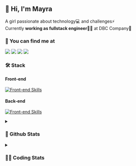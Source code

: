 ## 👋 Hi, I'm Mayra

A girl passionate about technology💻 and challenges⚡  
Currently **working as fullstack engineer**👩‍💻 at DBC Company🚀   

### 💬 You can find me at

<a href="https://mayra.dev" target="_blank" rel="noopener"><img src="https://img.shields.io/badge/-mayra.dev-005FED?style=flat&logo=Google-chrome&logoColor=white"/></a>
<a href="https://linkedin.com/in/mayraamaral" target="_blank" rel="noopener"><img src="https://img.shields.io/badge/-/mayraamaral-0077B5?style=flat&logo=Linkedin&logoColor=white"/></a>
<a href="mailto:mayra@mayra.dev" target="_blank" rel="noopener"><img src="https://img.shields.io/badge/-mayra@mayra.dev-D14836?style=flat&logo=Gmail&logoColor=white"/></a>
<a href="" target="_blank" rel="noopener"><img src="https://img.shields.io/badge/-mayraamaral-7289DA?style=flat&logo=Discord&logoColor=white"/></a>

### 🛠️ Stack
#### Front-end

[![Front-end Skills](https://skillicons.dev/icons?i=react,next,redux,styledcomponents,html,css,sass,js,ts,figma)](https://skillicons.dev)
#### Back-end

[![Front-end Skills](https://skillicons.dev/icons?i=java,spring,hibernate,aws,idea,postgres,mysql,git,linux,bash,nodejs,docker,kubernetes,jenkins)](https://skillicons.dev)


<details>
    <summary><h3>📌 Github Stats</h3></summary>
    <div align="center">
        <table>
      <td><img height="160em" src="https://github-readme-stats.vercel.app/api?username=mayraamaral&show_icons=true&theme=algolia&hide_border=true&hide=stars&count_private=true" alt="Readme stats"></td>
      <td><img height="160em" src="https://github-readme-stats.vercel.app/api/top-langs/?username=mayraamaral&&layout=compact&&theme=algolia&hide_border=true&langs_count=6" alt="Language stats"></td>
       </table>
  </div> 
    

  <p align="center">
    <img src="https://github-readme-streak-stats.herokuapp.com?user=mayraamaral&theme=dark&hide_border=true&date_format=j%20M%5B%20Y%5D&locale=pt-br&background=050F2C&ring=0195DD&fire=23AA7D&currStreakLabel=23AA7D" alt="Streak stats">
  </p> 
</details>

<details>
  <summary><h3>👩‍💻 Coding Stats</h3></summary>
  
  <!--START_SECTION:waka-->
![Code Time](http://img.shields.io/badge/Code%20Time-219%20hrs%2014%20mins-blue)

**🐱 My GitHub Data** 

> 📦 579.2 kB Used in GitHub's Storage 
 > 
> 🏆 39 Contributions in the Year 2024
 > 
> 🚫 Not Opted to Hire
 > 
> 📜 50 Public Repositories 
 > 
> 🔑 28 Private Repositories 
 > 
**I'm an Early 🐤** 

```text
🌞 Morning                323 commits         ███░░░░░░░░░░░░░░░░░░░░░░   12.19 % 
🌆 Daytime                1372 commits        █████████████░░░░░░░░░░░░   51.77 % 
🌃 Evening                818 commits         ████████░░░░░░░░░░░░░░░░░   30.87 % 
🌙 Night                  137 commits         █░░░░░░░░░░░░░░░░░░░░░░░░   05.17 % 
```
📅 **I'm Most Productive on Tuesday** 

```text
Monday                   472 commits         ████░░░░░░░░░░░░░░░░░░░░░   17.81 % 
Tuesday                  505 commits         █████░░░░░░░░░░░░░░░░░░░░   19.06 % 
Wednesday                352 commits         ███░░░░░░░░░░░░░░░░░░░░░░   13.28 % 
Thursday                 465 commits         ████░░░░░░░░░░░░░░░░░░░░░   17.55 % 
Friday                   438 commits         ████░░░░░░░░░░░░░░░░░░░░░   16.53 % 
Saturday                 135 commits         █░░░░░░░░░░░░░░░░░░░░░░░░   05.09 % 
Sunday                   283 commits         ███░░░░░░░░░░░░░░░░░░░░░░   10.68 % 
```


📊 **This Week I Spent My Time On** 

```text
🕑︎ Time Zone: America/Sao_Paulo

💬 Programming Languages: 
Java                     9 hrs 45 mins       ██████████████████████░░░   89.70 % 
Python                   25 mins             █░░░░░░░░░░░░░░░░░░░░░░░░   03.84 % 
Text                     20 mins             █░░░░░░░░░░░░░░░░░░░░░░░░   03.21 % 
GitIgnore file           16 mins             █░░░░░░░░░░░░░░░░░░░░░░░░   02.57 % 
XML                      2 mins              ░░░░░░░░░░░░░░░░░░░░░░░░░   00.39 % 

🔥 Editors: 
Intellijidea             8 hrs 35 mins       ████████████████████░░░░░   78.96 % 
VS Code                  2 hrs 17 mins       █████░░░░░░░░░░░░░░░░░░░░   21.04 % 

💻 Operating System: 
Linux                    10 hrs 53 mins      █████████████████████████   100.00 % 
```

**I Mostly Code in HTML** 

```text
HTML                     122 repos           ███████░░░░░░░░░░░░░░░░░░   27.29 % 
Java                     106 repos           ██████░░░░░░░░░░░░░░░░░░░   23.71 % 
JavaScript               100 repos           ██████░░░░░░░░░░░░░░░░░░░   22.37 % 
PLSQL                    1 repo              ░░░░░░░░░░░░░░░░░░░░░░░░░   00.22 % 
C#                       1 repo              ░░░░░░░░░░░░░░░░░░░░░░░░░   00.22 % 
```




 Last Updated on 26/01/2024 18:49:14 UTC
<!--END_SECTION:waka-->

</details>
